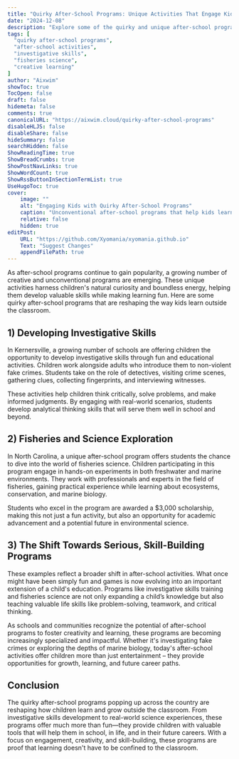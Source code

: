 ```yaml
---
title: "Quirky After-School Programs: Unique Activities That Engage Kids"
date: "2024-12-08"
description: "Explore some of the quirky and unique after-school programs that foster skills like investigative thinking and fisheries science. These programs are turning education into an adventure."
tags: [
  "quirky after-school programs",
  "after-school activities",
  "investigative skills",
  "fisheries science",
  "creative learning"
]
author: "Aixwim"
showToc: true
TocOpen: false
draft: false
hidemeta: false
comments: true
canonicalURL: "https://aixwim.cloud/quirky-after-school-programs"
disableHLJS: false
disableShare: false
hideSummary: false
searchHidden: false
ShowReadingTime: true
ShowBreadCrumbs: true
ShowPostNavLinks: true
ShowWordCount: true
ShowRssButtonInSectionTermList: true
UseHugoToc: true
cover:
    image: ""
    alt: "Engaging Kids with Quirky After-School Programs"
    caption: "Unconventional after-school programs that help kids learn and grow"
    relative: false
    hidden: true
editPost:
    URL: "https://github.com/Xyomania/xyomania.github.io"
    Text: "Suggest Changes"
    appendFilePath: true
---
```


As after-school programs continue to gain popularity, a growing number of creative and unconventional programs are emerging. These unique activities harness children's natural curiosity and boundless energy, helping them develop valuable skills while making learning fun. Here are some quirky after-school programs that are reshaping the way kids learn outside the classroom.

<!--more-->

## 1) Developing Investigative Skills

In Kernersville, a growing number of schools are offering children the opportunity to develop investigative skills through fun and educational activities. Children work alongside adults who introduce them to non-violent fake crimes. Students take on the role of detectives, visiting crime scenes, gathering clues, collecting fingerprints, and interviewing witnesses. 

These activities help children think critically, solve problems, and make informed judgments. By engaging with real-world scenarios, students develop analytical thinking skills that will serve them well in school and beyond.

## 2) Fisheries and Science Exploration

In North Carolina, a unique after-school program offers students the chance to dive into the world of fisheries science. Children participating in this program engage in hands-on experiments in both freshwater and marine environments. They work with professionals and experts in the field of fisheries, gaining practical experience while learning about ecosystems, conservation, and marine biology.

Students who excel in the program are awarded a $3,000 scholarship, making this not just a fun activity, but also an opportunity for academic advancement and a potential future in environmental science.

## 3) The Shift Towards Serious, Skill-Building Programs

These examples reflect a broader shift in after-school activities. What once might have been simply fun and games is now evolving into an important extension of a child's education. Programs like investigative skills training and fisheries science are not only expanding a child’s knowledge but also teaching valuable life skills like problem-solving, teamwork, and critical thinking.

As schools and communities recognize the potential of after-school programs to foster creativity and learning, these programs are becoming increasingly specialized and impactful. Whether it's investigating fake crimes or exploring the depths of marine biology, today's after-school activities offer children more than just entertainment – they provide opportunities for growth, learning, and future career paths.

## Conclusion

The quirky after-school programs popping up across the country are reshaping how children learn and grow outside the classroom. From investigative skills development to real-world science experiences, these programs offer much more than fun—they provide children with valuable tools that will help them in school, in life, and in their future careers. With a focus on engagement, creativity, and skill-building, these programs are proof that learning doesn't have to be confined to the classroom.
